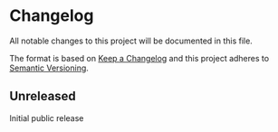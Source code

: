 # Changelog
All notable changes to this project will be documented in this file.

The format is based on [Keep a Changelog](http://keepachangelog.com/)
and this project adheres to [Semantic Versioning](http://semver.org/).

## Unreleased

Initial public release

[Unreleased]: https://github.com/latextemplates/plantuml/compare/0.1.0...HEAD
[1.0.0]: https://github.com/latextemplates/plantuml/compare/0.5.0...1.0.0
